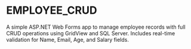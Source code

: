 # EMPLOYEE_CRUD
A simple ASP.NET Web Forms app to manage employee records with full CRUD operations using GridView and SQL Server. Includes real-time validation for Name, Email, Age, and Salary fields.
